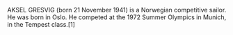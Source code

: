 AKSEL GRESVIG (born 21 November 1941) is a Norwegian competitive sailor. He was born in Oslo. He competed at the 1972 Summer Olympics in Munich, in the Tempest class.[1]
